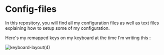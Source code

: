 # Config-files

In this repository, you will find all my configuration files as well as text files explaining how to setup some of my configuration. 


Here's my remapped keys on my keyboard at the time I'm writing this :

![keyboard-layout(4)](https://github.com/aleksandrkaron/Config-files/assets/66442545/1c24b055-7d32-4934-a622-13fec162302f)

